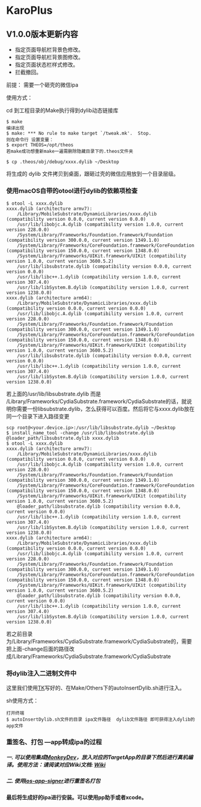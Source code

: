 # KaroPlus	

## V1.0.0版本更新内容

- 指定页面导航栏背景色修改。
- 指定页面导航栏背景图修改。
- 指定页面状态栏样式修改。
- 拦截撤回。

前提： 需要一个砸壳的微信ipa

使用方式：

cd 到工程目录的Make执行得到dylib动态链接库

```shell
$ make 
编译出现
$ make: *** No rule to make target `/tweak.mk'.  Stop.  
则在命令行 设置变量：
$ export THEOS=/opt/theos  
若make成功想重新make一遍需删除隐藏目录下的.theos文件夹
```

```shell
$ cp .theos/obj/debug/xxxx.dylib ~/Desktop
```

将生成的 dylib 文件拷贝到桌面，跟砸过壳的微信应用放到一个目录层级。

### 使用macOS自带的otool进行dylib的依赖项检查

```shell
$ otool -L xxxx.dylib
xxxx.dylib (architecture armv7):
	/Library/MobileSubstrate/DynamicLibraries/xxxx.dylib (compatibility version 0.0.0, current version 0.0.0)
	/usr/lib/libobjc.A.dylib (compatibility version 1.0.0, current version 228.0.0)
	/System/Library/Frameworks/Foundation.framework/Foundation (compatibility version 300.0.0, current version 1349.1.0)
	/System/Library/Frameworks/CoreFoundation.framework/CoreFoundation (compatibility version 150.0.0, current version 1348.0.0)
	/System/Library/Frameworks/UIKit.framework/UIKit (compatibility version 1.0.0, current version 3600.5.2)
	/usr/lib/libsubstrate.dylib (compatibility version 0.0.0, current version 0.0.0)
	/usr/lib/libc++.1.dylib (compatibility version 1.0.0, current version 307.4.0)
	/usr/lib/libSystem.B.dylib (compatibility version 1.0.0, current version 1238.0.0)
xxxx.dylib (architecture arm64):
	/Library/MobileSubstrate/DynamicLibraries/xxxx.dylib (compatibility version 0.0.0, current version 0.0.0)
	/usr/lib/libobjc.A.dylib (compatibility version 1.0.0, current version 228.0.0)
	/System/Library/Frameworks/Foundation.framework/Foundation (compatibility version 300.0.0, current version 1349.1.0)
	/System/Library/Frameworks/CoreFoundation.framework/CoreFoundation (compatibility version 150.0.0, current version 1348.0.0)
	/System/Library/Frameworks/UIKit.framework/UIKit (compatibility version 1.0.0, current version 3600.5.2)
	/usr/lib/libsubstrate.dylib (compatibility version 0.0.0, current version 0.0.0)
	/usr/lib/libc++.1.dylib (compatibility version 1.0.0, current version 307.4.0)
	/usr/lib/libSystem.B.dylib (compatibility version 1.0.0, current version 1238.0.0)
```

若上面的/usr/lib/libsubstrate.dylib 而是 /Library/Frameworks/CydiaSubstrate.framework/CydiaSubstrate的话，就说明你需要一份libsubstrate.dylib，怎么获得可以百度。然后将它与xxxx.dylib放在同一个目录下进入路径变更

```shell
scp root@<your.device.ip>:/usr/lib/libsubstrate.dylib ~/Desktop
$ install_name_tool -change /usr/lib/libsubstrate.dylib @loader_path/libsubstrate.dylib xxxx.dylib
$ otool -L xxxx.dylib
xxxx.dylib (architecture armv7):
	/Library/MobileSubstrate/DynamicLibraries/xxxx.dylib (compatibility version 0.0.0, current version 0.0.0)
	/usr/lib/libobjc.A.dylib (compatibility version 1.0.0, current version 228.0.0)
	/System/Library/Frameworks/Foundation.framework/Foundation (compatibility version 300.0.0, current version 1349.1.0)
	/System/Library/Frameworks/CoreFoundation.framework/CoreFoundation (compatibility version 150.0.0, current version 1348.0.0)
	/System/Library/Frameworks/UIKit.framework/UIKit (compatibility version 1.0.0, current version 3600.5.2)
	@loader_path/libsubstrate.dylib (compatibility version 0.0.0, current version 0.0.0)
	/usr/lib/libc++.1.dylib (compatibility version 1.0.0, current version 307.4.0)
	/usr/lib/libSystem.B.dylib (compatibility version 1.0.0, current version 1238.0.0)
xxxx.dylib (architecture arm64):
	/Library/MobileSubstrate/DynamicLibraries/xxxx.dylib (compatibility version 0.0.0, current version 0.0.0)
	/usr/lib/libobjc.A.dylib (compatibility version 1.0.0, current version 228.0.0)
	/System/Library/Frameworks/Foundation.framework/Foundation (compatibility version 300.0.0, current version 1349.1.0)
	/System/Library/Frameworks/CoreFoundation.framework/CoreFoundation (compatibility version 150.0.0, current version 1348.0.0)
	/System/Library/Frameworks/UIKit.framework/UIKit (compatibility version 1.0.0, current version 3600.5.2)
	@loader_path/libsubstrate.dylib (compatibility version 0.0.0, current version 0.0.0)
	/usr/lib/libc++.1.dylib (compatibility version 1.0.0, current version 307.4.0)
	/usr/lib/libSystem.B.dylib (compatibility version 1.0.0, current version 1238.0.0)
```

若之前目录为/Library/Frameworks/CydiaSubstrate.framework/CydiaSubstrate的，需要把上面-change后面的路径改成/Library/Frameworks/CydiaSubstrate.framework/CydiaSubstrate

### 将dylib注入二进制文件中

这里我们使用[TK](https://github.com/TKkk-iOSer/WeChatPlugin-iOS)写好的、在Make/Others下的autoInsertDylib.sh进行注入。

sh使用方式：

```shell
打开终端
$ autoInsertDylib.sh文件的目录 ipa文件路径  dylib文件路径 即可获得注入dylib的app文件
```

### 重签名、打包 —app转成ipa的过程

##### 一. 可以使用集成[MonkeyDev](https://github.com/AloneMonkey/MonkeyDev)，放入对应的TargetApp的目录下然后进行真机编译。使用方法：请阅读对应Wiki文档: [Wiki](https://github.com/AloneMonkey/MonkeyDev/wiki)

##### 二. 使用[ios-app-signer](http://dantheman827.github.io/ios-app-signer/)进行重签名打包

#### 最后将生成好的ipa进行安装。可以使用pp助手或者xcode。

